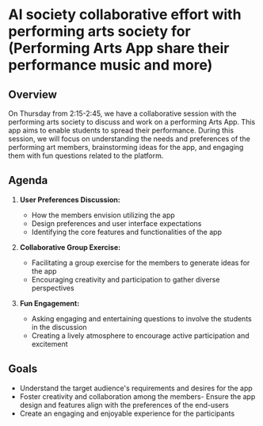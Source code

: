 # AI society collaborative effort with performing arts society for (Performing Arts App share their performance music and more)

## Overview
On Thursday from 2:15-2:45, we have a collaborative session with the performing arts society to discuss and work on a performing Arts App. This app aims to enable  students to spread their performance. During this session, we will focus on understanding the needs and preferences of the performing art members, brainstorming ideas for the app, and engaging them with fun questions related to the platform.

## Agenda
1. **User Preferences Discussion:**
   - How the members envision utilizing the app
   - Design preferences and user interface expectations
   - Identifying the core features and functionalities of the app
   
2. **Collaborative Group Exercise:**
   - Facilitating a group exercise for the members  to generate ideas for the app
   - Encouraging creativity and participation to gather diverse perspectives
   
3. **Fun Engagement:**
   - Asking engaging and entertaining questions to involve the students in the discussion
   - Creating a lively atmosphere to encourage active participation and excitement
   
## Goals
- Understand the target audience's requirements and desires for the app
- Foster creativity and collaboration among the members- Ensure the app design and features align with the preferences of the end-users
- Create an engaging and enjoyable experience for the participants

